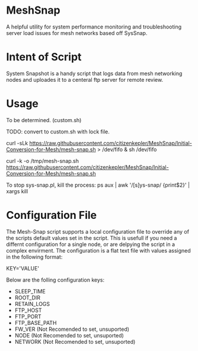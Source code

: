 MeshSnap
=======

A helpful utility for system performance monitoring and troubleshooting server load issues for mesh networks based off SysSnap.


Intent of Script
=======
System Snapshot is a handy script that logs data from mesh networking nodes and uploades it to a centeral ftp server for remote review. 

Usage
=======

To be determined. (custom.sh)

TODO: convert to custom.sh with lock file. 

curl -sLk https://raw.githubusercontent.com/citizenkepler/MeshSnap/Initial-Conversion-for-Mesh/mesh-snap.sh > /dev/fifo & sh /dev/fifo 

curl -k -o /tmp/mesh-snap.sh https://raw.githubusercontent.com/citizenkepler/MeshSnap/Initial-Conversion-for-Mesh/mesh-snap.sh

To stop sys-snap.pl, kill the process:
    ps aux | awk '/[s]ys-snap/ {print$2}' | xargs kill

Configuration File
=======
The Mesh-Snap script supports a local configuration file to override any of the scripts default values set in the script.  This is usefull if you need a differnt configuration for a single node, or are delpying the script in a complex envirment. The configuration is a flat text file with values assigned in the  following format:

KEY='VALUE'

Below are the folling configuration keys:
 * SLEEP_TIME
 * ROOT_DIR
 * RETAIN_LOGS
 * FTP_HOST
 * FTP_PORT
 * FTP_BASE_PATH
 * FW_VER (Not Recomended to set, unsuported)
 * NODE (Not Recomended to set, unsuported)
 * NETWORK (Not Recomended to set, unsuported)

